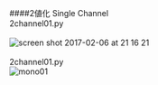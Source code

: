 ####2値化 Single Channel<br>
2channel01.py<br>
<br>
![screen shot 2017-02-06 at 21 16 21](https://cloud.githubusercontent.com/assets/17031124/22646719/2076476e-ecb1-11e6-9159-70b642bbf8f4.png)<br>
<br>
2channel01.py<br>
![mono01](https://cloud.githubusercontent.com/assets/17031124/22646973/576c7814-ecb2-11e6-847d-ba4850bb473c.png)<br>